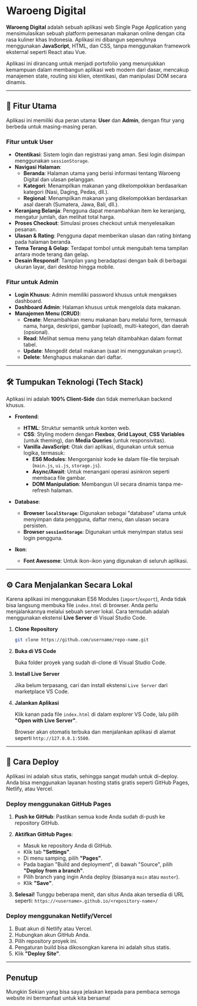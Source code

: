 # Waroeng Digital

**Waroeng Digital** adalah sebuah aplikasi web Single Page Application yang mensimulasikan sebuah platform pemesanan makanan online dengan cita rasa kuliner khas Indonesia. Aplikasi ini dibangun sepenuhnya menggunakan **JavaScript**, HTML, dan CSS, tanpa menggunakan framework eksternal seperti React atau Vue.

Aplikasi ini dirancang untuk menjadi portofolio yang menunjukkan kemampuan dalam membangun aplikasi web modern dari dasar, mencakup manajemen state, routing sisi klien, otentikasi, dan manipulasi DOM secara dinamis.

 <!-- Ganti URL ini dengan screenshot aplikasi Anda -->

---

## 🚀 Fitur Utama

Aplikasi ini memiliki dua peran utama: **User** dan **Admin**, dengan fitur yang berbeda untuk masing-masing peran.

### Fitur untuk User

-   **Otentikasi**: Sistem login dan registrasi yang aman. Sesi login disimpan menggunakan `sessionStorage`.
-   **Navigasi Halaman**:
    -   **Beranda**: Halaman utama yang berisi informasi tentang Waroeng Digital dan ulasan pelanggan.
    -   **Kategori**: Menampilkan makanan yang dikelompokkan berdasarkan kategori (Nasi, Daging, Pedas, dll.).
    -   **Regional**: Menampilkan makanan yang dikelompokkan berdasarkan asal daerah (Sumatera, Jawa, Bali, dll.).
-   **Keranjang Belanja**: Pengguna dapat menambahkan item ke keranjang, mengatur jumlah, dan melihat total harga.
-   **Proses Checkout**: Simulasi proses checkout untuk menyelesaikan pesanan.
-   **Ulasan & Rating**: Pengguna dapat memberikan ulasan dan rating bintang pada halaman beranda.
-   **Tema Terang & Gelap**: Terdapat tombol untuk mengubah tema tampilan antara mode terang dan gelap.
-   **Desain Responsif**: Tampilan yang beradaptasi dengan baik di berbagai ukuran layar, dari desktop hingga mobile.

### Fitur untuk Admin

-   **Login Khusus**: Admin memiliki password khusus untuk mengakses dashboard.
-   **Dashboard Admin**: Halaman khusus untuk mengelola data makanan.
-   **Manajemen Menu (CRUD)**:
    -   **Create**: Menambahkan menu makanan baru melalui form, termasuk nama, harga, deskripsi, gambar (upload), multi-kategori, dan daerah (opsional).
    -   **Read**: Melihat semua menu yang telah ditambahkan dalam format tabel.
    -   **Update**: Mengedit detail makanan (saat ini menggunakan `prompt`).
    -   **Delete**: Menghapus makanan dari daftar.

---

## 🛠️ Tumpukan Teknologi (Tech Stack)

Aplikasi ini adalah **100% Client-Side** dan tidak memerlukan backend khusus.

-   **Frontend**:
    -   **HTML**: Struktur semantik untuk konten web.
    -   **CSS**: Styling modern dengan **Flexbox**, **Grid Layout**, **CSS Variables** (untuk theming), dan **Media Queries** (untuk responsivitas).
    -   **Vanilla JavaScript**: Otak dari aplikasi, digunakan untuk semua logika, termasuk:
        -   **ES6 Modules**: Mengorganisir kode ke dalam file-file terpisah (`main.js`, `ui.js`, `storage.js`).
        -   **Async/Await**: Untuk menangani operasi asinkron seperti membaca file gambar.
        -   **DOM Manipulation**: Membangun UI secara dinamis tanpa me-refresh halaman.

-   **Database**:
    -   **Browser `localStorage`**: Digunakan sebagai "database" utama untuk menyimpan data pengguna, daftar menu, dan ulasan secara persisten.
    -   **Browser `sessionStorage`**: Digunakan untuk menyimpan status sesi login pengguna.

-   **Ikon**:
    -   **Font Awesome**: Untuk ikon-ikon yang digunakan di seluruh aplikasi.

---

## ⚙️ Cara Menjalankan Secara Lokal

Karena aplikasi ini menggunakan ES6 Modules (`import`/`export`), Anda tidak bisa langsung membuka file `index.html` di browser. Anda perlu menjalankannya melalui sebuah server lokal. Cara termudah adalah menggunakan ekstensi **Live Server** di Visual Studio Code.

1.  **Clone Repository**

    ```bash
    git clone https://github.com/username/repo-name.git
    ```

2.  **Buka di VS Code**

    Buka folder proyek yang sudah di-clone di Visual Studio Code.

3.  **Install Live Server**

    Jika belum terpasang, cari dan install ekstensi `Live Server` dari marketplace VS Code.

     <!-- Ganti dengan screenshot ekstensi Live Server -->

4.  **Jalankan Aplikasi**

    Klik kanan pada file `index.html` di dalam explorer VS Code, lalu pilih **"Open with Live Server"**.

    Browser akan otomatis terbuka dan menjalankan aplikasi di alamat seperti `http://127.0.0.1:5500`.

---

## 🚀 Cara Deploy

Aplikasi ini adalah situs statis, sehingga sangat mudah untuk di-deploy. Anda bisa menggunakan layanan hosting statis gratis seperti GitHub Pages, Netlify, atau Vercel.

### Deploy menggunakan GitHub Pages

1.  **Push ke GitHub**: Pastikan semua kode Anda sudah di-push ke repository GitHub.

2.  **Aktifkan GitHub Pages**:
    -   Masuk ke repository Anda di GitHub.
    -   Klik tab **"Settings"**.
    -   Di menu samping, pilih **"Pages"**.
    -   Pada bagian "Build and deployment", di bawah "Source", pilih **"Deploy from a branch"**.
    -   Pilih branch yang ingin Anda deploy (biasanya `main` atau `master`).
    -   Klik **"Save"**.

3.  **Selesai!**
    Tunggu beberapa menit, dan situs Anda akan tersedia di URL seperti:
    `https://<username>.github.io/<repository-name>/`

### Deploy menggunakan Netlify/Vercel

1.  Buat akun di Netlify atau Vercel.
2.  Hubungkan akun GitHub Anda.
3.  Pilih repository proyek ini.
4.  Pengaturan build bisa dikosongkan karena ini adalah situs statis.
5.  Klik **"Deploy Site"**.

---

## Penutup
Mungkin Sekian yang bisa saya jelaskan kepada para pembaca semoga website ini bermanfaat untuk kita bersama!